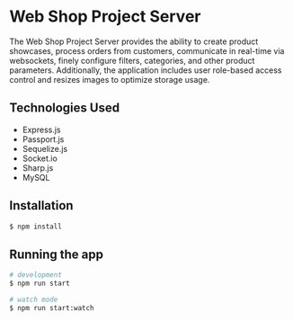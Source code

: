 # Web Shop Project Server

The Web Shop Project Server provides the ability to create product showcases, process orders from customers, communicate in real-time via websockets, finely configure filters, categories, and other product parameters.
Additionally, the application includes user role-based access control and resizes images to optimize storage usage.

## Technologies Used

- Express.js
- Passport.js
- Sequelize.js
- Socket.io
- Sharp.js
- MySQL


## Installation

```bash
$ npm install
```

## Running the app

```bash
# development
$ npm run start

# watch mode
$ npm run start:watch

```